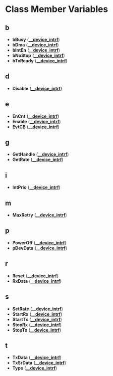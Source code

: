 
# Class Member Variables



## b

* **bBusy** ([**\_\_device\_intrf**](struct____device__intrf.md))
* **bDma** ([**\_\_device\_intrf**](struct____device__intrf.md))
* **bIntEn** ([**\_\_device\_intrf**](struct____device__intrf.md))
* **bNoStop** ([**\_\_device\_intrf**](struct____device__intrf.md))
* **bTxReady** ([**\_\_device\_intrf**](struct____device__intrf.md))


## d

* **Disable** ([**\_\_device\_intrf**](struct____device__intrf.md))


## e

* **EnCnt** ([**\_\_device\_intrf**](struct____device__intrf.md))
* **Enable** ([**\_\_device\_intrf**](struct____device__intrf.md))
* **EvtCB** ([**\_\_device\_intrf**](struct____device__intrf.md))


## g

* **GetHandle** ([**\_\_device\_intrf**](struct____device__intrf.md))
* **GetRate** ([**\_\_device\_intrf**](struct____device__intrf.md))


## i

* **IntPrio** ([**\_\_device\_intrf**](struct____device__intrf.md))


## m

* **MaxRetry** ([**\_\_device\_intrf**](struct____device__intrf.md))


## p

* **PowerOff** ([**\_\_device\_intrf**](struct____device__intrf.md))
* **pDevData** ([**\_\_device\_intrf**](struct____device__intrf.md))


## r

* **Reset** ([**\_\_device\_intrf**](struct____device__intrf.md))
* **RxData** ([**\_\_device\_intrf**](struct____device__intrf.md))


## s

* **SetRate** ([**\_\_device\_intrf**](struct____device__intrf.md))
* **StartRx** ([**\_\_device\_intrf**](struct____device__intrf.md))
* **StartTx** ([**\_\_device\_intrf**](struct____device__intrf.md))
* **StopRx** ([**\_\_device\_intrf**](struct____device__intrf.md))
* **StopTx** ([**\_\_device\_intrf**](struct____device__intrf.md))


## t

* **TxData** ([**\_\_device\_intrf**](struct____device__intrf.md))
* **TxSrData** ([**\_\_device\_intrf**](struct____device__intrf.md))
* **Type** ([**\_\_device\_intrf**](struct____device__intrf.md))




